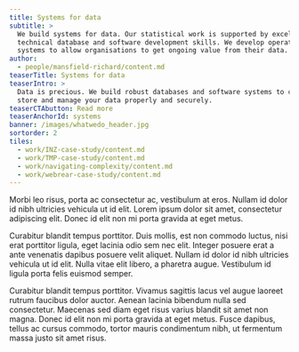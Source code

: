 ```yaml
---
title: Systems for data
subtitle: >
  We build systems for data. Our statistical work is supported by excellent
  technical database and software development skills. We develop operational
  systems to allow organisations to get ongoing value from their data.
author:
  - people/mansfield-richard/content.md
teaserTitle: Systems for data
teaserIntro: >
  Data is precious. We build robust databases and software systems to collect,
  store and manage your data properly and securely.
teaserCTAbutton: Read more
teaserAnchorId: systems
banner: /images/whatwedo_header.jpg
sortorder: 2
tiles:
  - work/INZ-case-study/content.md
  - work/TMP-case-study/content.md
  - work/navigating-complexity/content.md
  - work/webrear-case-study/content.md
---
```


Morbi leo risus, porta ac consectetur ac, vestibulum at eros. Nullam id dolor id nibh ultricies vehicula ut id elit. Lorem ipsum dolor sit amet, consectetur adipiscing elit. Donec id elit non mi porta gravida at eget metus.

Curabitur blandit tempus porttitor. Duis mollis, est non commodo luctus, nisi erat porttitor ligula, eget lacinia odio sem nec elit. Integer posuere erat a ante venenatis dapibus posuere velit aliquet. Nullam id dolor id nibh ultricies vehicula ut id elit. Nulla vitae elit libero, a pharetra augue. Vestibulum id ligula porta felis euismod semper.

Curabitur blandit tempus porttitor. Vivamus sagittis lacus vel augue laoreet rutrum faucibus dolor auctor. Aenean lacinia bibendum nulla sed consectetur. Maecenas sed diam eget risus varius blandit sit amet non magna. Donec id elit non mi porta gravida at eget metus. Fusce dapibus, tellus ac cursus commodo, tortor mauris condimentum nibh, ut fermentum massa justo sit amet risus.
